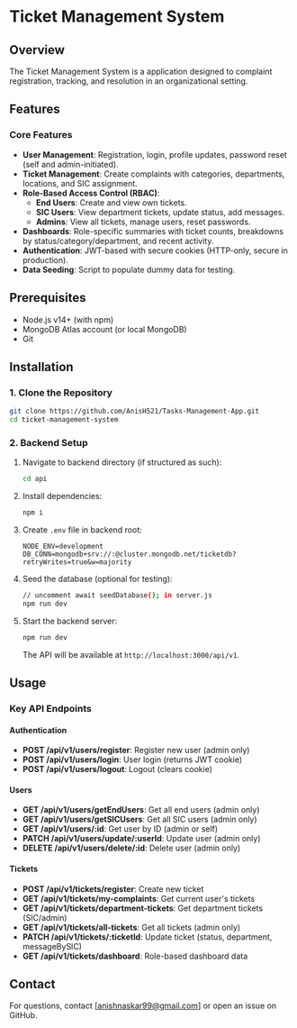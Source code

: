# Ticket Management System


## Overview

The Ticket Management System is a application designed to complaint registration, tracking, and resolution in an organizational setting.

## Features

### Core Features
- **User Management**: Registration, login, profile updates, password reset (self and admin-initiated).
- **Ticket Management**: Create complaints with categories, departments, locations, and SIC assignment.
- **Role-Based Access Control (RBAC)**:
  - **End Users**: Create and view own tickets.
  - **SIC Users**: View department tickets, update status, add messages.
  - **Admins**: View all tickets, manage users, reset passwords.
- **Dashboards**: Role-specific summaries with ticket counts, breakdowns by status/category/department, and recent activity.
- **Authentication**: JWT-based with secure cookies (HTTP-only, secure in production).
- **Data Seeding**: Script to populate dummy data for testing.

## Prerequisites

- Node.js v14+ (with npm)
- MongoDB Atlas account (or local MongoDB)
- Git

## Installation

### 1. Clone the Repository
```bash
git clone https://github.com/AnisH521/Tasks-Management-App.git
cd ticket-management-system
```

### 2. Backend Setup
1. Navigate to backend directory (if structured as such):
   ```bash
   cd api
   ```

2. Install dependencies:
   ```bash
   npm i
   ```

3. Create `.env` file in backend root:
   ```
   NODE_ENV=development
   DB_CONN=mongodb+srv://:@cluster.mongodb.net/ticketdb?retryWrites=true&w=majority
   ```

4. Seed the database (optional for testing):
   ```bash
   // uncomment await seedDatabase(); in server.js
   npm run dev
   ```

5. Start the backend server:
   ```bash
   npm run dev
   ```
   The API will be available at `http://localhost:3000/api/v1`.

## Usage

### Key API Endpoints

#### Authentication
- **POST /api/v1/users/register**: Register new user (admin only)
- **POST /api/v1/users/login**: User login (returns JWT cookie)
- **POST /api/v1/users/logout**: Logout (clears cookie)

#### Users
- **GET /api/v1/users/getEndUsers**: Get all end users (admin only)
- **GET /api/v1/users/getSICUsers**: Get all SIC users (admin only)
- **GET /api/v1/users/:id**: Get user by ID (admin or self)
- **PATCH /api/v1/users/update/:userId**: Update user (admin only)
- **DELETE /api/v1/users/delete/:id**: Delete user (admin only)

#### Tickets
- **POST /api/v1/tickets/register**: Create new ticket
- **GET /api/v1/tickets/my-complaints**: Get current user's tickets
- **GET /api/v1/tickets/department-tickets**: Get department tickets (SIC/admin)
- **GET /api/v1/tickets/all-tickets**: Get all tickets (admin only)
- **PATCH /api/v1/tickets/:ticketId**: Update ticket (status, department, messageBySIC)
- **GET /api/v1/tickets/dashboard**: Role-based dashboard data

## Contact

For questions, contact [anishnaskar99@gmail.com] or open an issue on GitHub.